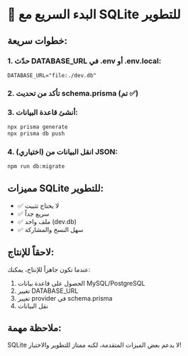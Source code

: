 # 🚀 البدء السريع مع SQLite للتطوير

## خطوات سريعة:

### 1. حدّث DATABASE_URL في .env أو .env.local:
```env
DATABASE_URL="file:./dev.db"
```

### 2. تأكد من تحديث schema.prisma (تم ✅)

### 3. أنشئ قاعدة البيانات:
```bash
npx prisma generate
npx prisma db push
```

### 4. (اختياري) انقل البيانات من JSON:
```bash
npm run db:migrate
```

## مميزات SQLite للتطوير:
- ✅ لا يحتاج تثبيت
- ✅ سريع جداً
- ✅ ملف واحد (dev.db)
- ✅ سهل النسخ والمشاركة

## لاحقاً للإنتاج:
عندما تكون جاهزاً للإنتاج، يمكنك:
1. الحصول على قاعدة بيانات MySQL/PostgreSQL
2. تغيير DATABASE_URL
3. تغيير provider في schema.prisma
4. نقل البيانات

## ملاحظة مهمة:
SQLite لا يدعم بعض الميزات المتقدمة، لكنه ممتاز للتطوير والاختبار! 